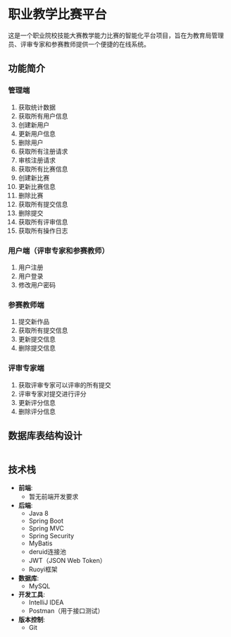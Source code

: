 # 职业教学比赛平台

这是一个职业院校技能大赛教学能力比赛的智能化平台项目，旨在为教育局管理员、评审专家和参赛教师提供一个便捷的在线系统。

## 功能简介

### 管理端
1. 获取统计数据
2. 获取所有用户信息
3. 创建新用户
4. 更新用户信息
5. 删除用户
6. 获取所有注册请求
7. 审核注册请求
8. 获取所有比赛信息
9. 创建新比赛
10. 更新比赛信息
11. 删除比赛
12. 获取所有提交信息
13. 删除提交
14. 获取所有评审信息
15. 获取所有操作日志

### 用户端（评审专家和参赛教师）
1. 用户注册
2. 用户登录
3. 修改用户密码

### 参赛教师端
1. 提交新作品
2. 获取所有提交信息
3. 更新提交信息
4. 删除提交信息

### 评审专家端
1. 获取评审专家可以评审的所有提交
2. 评审专家对提交进行评分
3. 更新评分信息
4. 删除评分信息

## 数据库表结构设计

```

```



## 技术栈

- **前端**:
  - 暂无前端开发要求
- **后端**:
  - Java 8
  - Spring Boot
  - Spring MVC
  - Spring Security
  - MyBatis
  - deruid连接池
  - JWT（JSON Web Token）
  - Ruoyi框架
- **数据库**:
  - MySQL
- **开发工具**:
  - IntelliJ IDEA
  - Postman（用于接口测试）
- **版本控制**:
  - Git